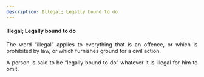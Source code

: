 ```yaml
---
description: Illegal; Legally bound to do
---
```


#### Illegal; Legally bound to do
<div style="text-align: justify">

The word “illegal” applies to everything that is an offence, or which is prohibited by law, or which furnishes ground for a civil action.

</p>

A person is said to be “legally bound to do” whatever it is illegal for him to omit.

</div>
